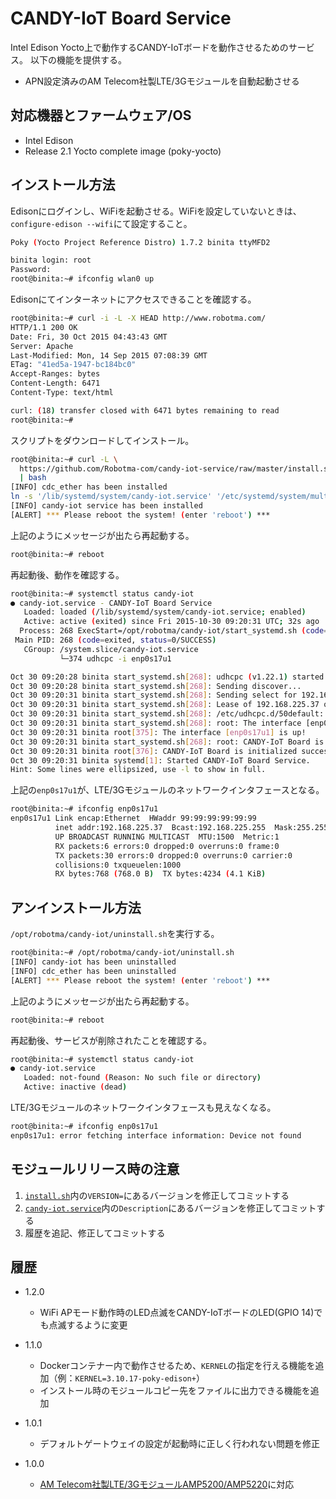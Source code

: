 CANDY-IoT Board Service
===

Intel Edison Yocto上で動作するCANDY-IoTボードを動作させるためのサービス。
以下の機能を提供する。

- APN設定済みのAM Telecom社製LTE/3Gモジュールを自動起動させる

## 対応機器とファームウェア/OS
 - Intel Edison
 - Release 2.1 Yocto complete image (poky-yocto)

## インストール方法
Edisonにログインし、WiFiを起動させる。WiFiを設定していないときは、`configure-edison --wifi`にて設定すること。

```bash
Poky (Yocto Project Reference Distro) 1.7.2 binita ttyMFD2

binita login: root
Password: 
root@binita:~# ifconfig wlan0 up
```

Edisonにてインターネットにアクセスできることを確認する。
```bash
root@binita:~# curl -i -L -X HEAD http://www.robotma.com/
HTTP/1.1 200 OK
Date: Fri, 30 Oct 2015 04:43:43 GMT
Server: Apache
Last-Modified: Mon, 14 Sep 2015 07:08:39 GMT
ETag: "41ed5a-1947-bc184bc0"
Accept-Ranges: bytes
Content-Length: 6471
Content-Type: text/html

curl: (18) transfer closed with 6471 bytes remaining to read
root@binita:~# 
```

スクリプトをダウンロードしてインストール。
```bash
root@binita:~# curl -L \
  https://github.com/Robotma-com/candy-iot-service/raw/master/install.sh \
  | bash
[INFO] cdc_ether has been installed
ln -s '/lib/systemd/system/candy-iot.service' '/etc/systemd/system/multi-user.target.wants/candy-iot.service'
[INFO] candy-iot service has been installed
[ALERT] *** Please reboot the system! (enter 'reboot') ***
```

上記のようにメッセージが出たら再起動する。
```bash
root@binita:~# reboot
```

再起動後、動作を確認する。

```bash
root@binita:~# systemctl status candy-iot
● candy-iot.service - CANDY-IoT Board Service
   Loaded: loaded (/lib/systemd/system/candy-iot.service; enabled)
   Active: active (exited) since Fri 2015-10-30 09:20:31 UTC; 32s ago
  Process: 268 ExecStart=/opt/robotma/candy-iot/start_systemd.sh (code=exited, status=0/SUCCESS)
 Main PID: 268 (code=exited, status=0/SUCCESS)
   CGroup: /system.slice/candy-iot.service
           └─374 udhcpc -i enp0s17u1

Oct 30 09:20:28 binita start_systemd.sh[268]: udhcpc (v1.22.1) started
Oct 30 09:20:28 binita start_systemd.sh[268]: Sending discover...
Oct 30 09:20:31 binita start_systemd.sh[268]: Sending select for 192.168.225....
Oct 30 09:20:31 binita start_systemd.sh[268]: Lease of 192.168.225.37 obtain...0
Oct 30 09:20:31 binita start_systemd.sh[268]: /etc/udhcpc.d/50default: Addin...1
Oct 30 09:20:31 binita start_systemd.sh[268]: root: The interface [enp0s17u1...!
Oct 30 09:20:31 binita root[375]: The interface [enp0s17u1] is up!
Oct 30 09:20:31 binita start_systemd.sh[268]: root: CANDY-IoT Board is initi...!
Oct 30 09:20:31 binita root[376]: CANDY-IoT Board is initialized successfully!
Oct 30 09:20:31 binita systemd[1]: Started CANDY-IoT Board Service.
Hint: Some lines were ellipsized, use -l to show in full.
```

上記の`enp0s17u1`が、LTE/3Gモジュールのネットワークインタフェースとなる。

```bash
root@binita:~# ifconfig enp0s17u1
enp0s17u1 Link encap:Ethernet  HWaddr 99:99:99:99:99:99  
          inet addr:192.168.225.37  Bcast:192.168.225.255  Mask:255.255.255.0
          UP BROADCAST RUNNING MULTICAST  MTU:1500  Metric:1
          RX packets:6 errors:0 dropped:0 overruns:0 frame:0
          TX packets:30 errors:0 dropped:0 overruns:0 carrier:0
          collisions:0 txqueuelen:1000 
          RX bytes:768 (768.0 B)  TX bytes:4234 (4.1 KiB)
```

## アンインストール方法
`/opt/robotma/candy-iot/uninstall.sh`を実行する。

```bash
root@binita:~# /opt/robotma/candy-iot/uninstall.sh
[INFO] candy-iot has been uninstalled
[INFO] cdc_ether has been uninstalled
[ALERT] *** Please reboot the system! (enter 'reboot') ***
```

上記のようにメッセージが出たら再起動する。
```bash
root@binita:~# reboot
```

再起動後、サービスが削除されたことを確認する。

```bash
root@binita:~# systemctl status candy-iot 
● candy-iot.service
   Loaded: not-found (Reason: No such file or directory)
   Active: inactive (dead)
```

LTE/3Gモジュールのネットワークインタフェースも見えなくなる。

```bash
root@binita:~# ifconfig enp0s17u1
enp0s17u1: error fetching interface information: Device not found
```

## モジュールリリース時の注意

1. [`install.sh`](/install.sh)内の`VERSION=`にあるバージョンを修正してコミットする
1. [`candy-iot.service`](/systemd/candy-iot.service)内の`Description`にあるバージョンを修正してコミットする
1. 履歴を追記、修正してコミットする

## 履歴
* 1.2.0
  - WiFi APモード動作時のLED点滅をCANDY-IoTボードのLED(GPIO 14)でも点滅するように変更

* 1.1.0
  - Dockerコンテナー内で動作させるため、`KERNEL`の指定を行える機能を追加（例：`KERNEL=3.10.17-poky-edison+`）
  - インストール時のモジュールコピー先をファイルに出力できる機能を追加

* 1.0.1
  - デフォルトゲートウェイの設定が起動時に正しく行われない問題を修正

* 1.0.0
  - [AM Telecom社製LTE/3GモジュールAMP5200/AMP5220](http://www.amtel.co.jp/english/product/list?category=1020)に対応
